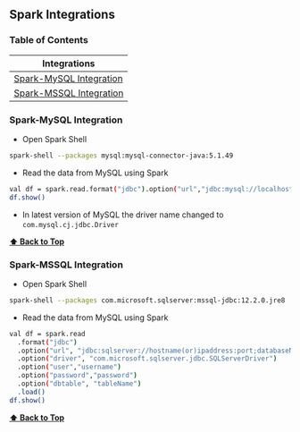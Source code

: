 ## Spark Integrations

### Table of Contents

|Integrations                                           |
|-------------------------------------------------------|
|[Spark-MySQL Integration](#spark-mysql-integration)    |
|[Spark-MSSQL Integration](#spark-mssql-integration)    |

### Spark-MySQL Integration
* Open Spark Shell 
```sh
spark-shell --packages mysql:mysql-connector-java:5.1.49
```
* Read the data from MySQL using Spark
```sh
val df = spark.read.format("jdbc").option("url","jdbc:mysql://localhost/practice").option("driver","com.mysql.jdbc.Driver").option("user","root").option("password","cloudera").option("dbtable","places").load()
df.show()
```
* In latest version of MySQL the driver name changed to `com.mysql.cj.jdbc.Driver`

**[⬆ Back to Top](#table-of-contents)**

### Spark-MSSQL Integration
* Open Spark Shell
```sh
spark-shell --packages com.microsoft.sqlserver:mssql-jdbc:12.2.0.jre8
```
* Read the data from MySQL using Spark
```sh
val df = spark.read
  .format("jdbc")
  .option("url", "jdbc:sqlserver://hostname(or)ipaddress:port;databaseName=database_name")
  .option("driver", "com.microsoft.sqlserver.jdbc.SQLServerDriver")
  .option("user","username")
  .option("password","password")
  .option("dbtable", "tableName")
  .load()
df.show()
```
**[⬆ Back to Top](#table-of-contents)**


